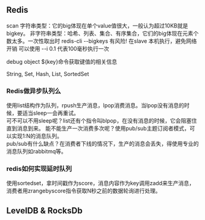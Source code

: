 
## Redis

scan 
字符串类型：它的big体现在单个value值很大，一般认为超过10KB就是bigkey。
非字符串类型：哈希、列表、集合、有序集合，它们的big体现在元素个数太多。一次性取出时
redis-cli --bigkeys  有风险! 在slave 本机执行，避免网络开销
可以使用 --i 0.1 代表100毫秒执行一次

debug object ${key}命令获取键值的相关信息

String, Set, Hash, List, SortedSet 

### Redis做异步队列么
使用list结构作为队列，rpush生产消息，lpop消费消息。当lpop没有消息的时候，要适当sleep一会再重试。  
可不可以不用sleep呢？list还有个指令叫blpop，在没有消息的时候，它会阻塞住直到消息到来。 
能不能生产一次消费多次呢？使用pub/sub主题订阅者模式，可以实现1:N的消息队列。    
pub/sub有什么缺点？在消费者下线的情况下，生产的消息会丢失，得使用专业的消息队列如rabbitmq等。

### redis如何实现延时队列
使用sortedset，拿时间戳作为score，消息内容作为key调用zadd来生产消息，消费者用zrangebyscore指令获取N秒之前的数据轮询进行处理。



## LevelDB & RocksDb 
